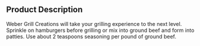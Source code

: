 ## **Product Description**

Weber Grill Creations will take your grilling experience to the next level. Sprinkle on hamburgers before grilling or mix into ground beef and form into patties. Use about 2 teaspoons seasoning per pound of ground beef.
